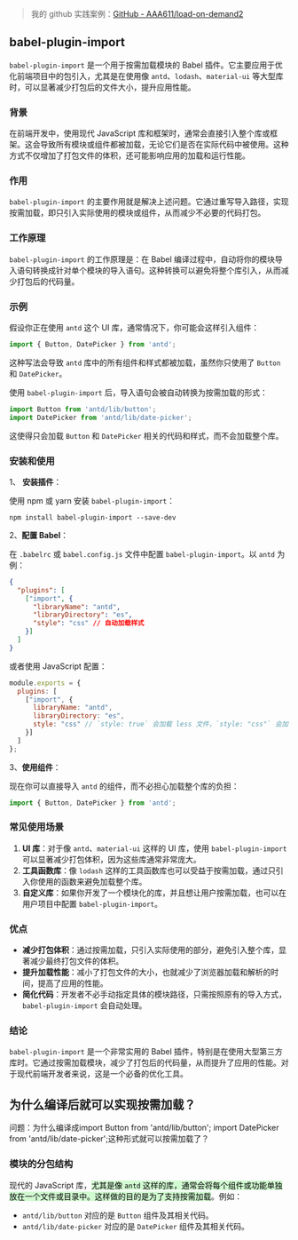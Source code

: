 
> 我的 github 实践案例：[GitHub - AAA611/load-on-demand2](https://github.com/AAA611/load-on-demand2)
## babel-plugin-import

`babel-plugin-import` 是一个用于按需加载模块的 Babel 插件。它主要应用于优化前端项目中的包引入，尤其是在使用像 `antd`、`lodash`、`material-ui` 等大型库时，可以显著减少打包后的文件大小，提升应用性能。

### 背景

在前端开发中，使用现代 JavaScript 库和框架时，通常会直接引入整个库或框架。这会导致所有模块或组件都被加载，无论它们是否在实际代码中被使用。这种方式不仅增加了打包文件的体积，还可能影响应用的加载和运行性能。

### 作用

`babel-plugin-import` 的主要作用就是解决上述问题。它通过重写导入路径，实现按需加载，即只引入实际使用的模块或组件，从而减少不必要的代码打包。

### 工作原理

`babel-plugin-import` 的工作原理是：在 Babel 编译过程中，自动将你的模块导入语句转换成针对单个模块的导入语句。这种转换可以避免将整个库引入，从而减少打包后的代码量。

### 示例

假设你正在使用 `antd` 这个 UI 库，通常情况下，你可能会这样引入组件：

```js
import { Button, DatePicker } from 'antd';
```

这种写法会导致 `antd` 库中的所有组件和样式都被加载，虽然你只使用了 `Button` 和 `DatePicker`。

使用 `babel-plugin-import` 后，导入语句会被自动转换为按需加载的形式：

```js
import Button from 'antd/lib/button';
import DatePicker from 'antd/lib/date-picker';
```

这使得只会加载 `Button` 和 `DatePicker` 相关的代码和样式，而不会加载整个库。

### 安装和使用

1、 **安装插件**： 

使用 npm 或 yarn 安装 `babel-plugin-import`：

```shell
npm install babel-plugin-import --save-dev
```
    
2、**配置 Babel**：
    
在 `.babelrc` 或 `babel.config.js` 文件中配置 `babel-plugin-import`。以 `antd` 为例：
    
```json
{
  "plugins": [
    ["import", {
      "libraryName": "antd",
      "libraryDirectory": "es",
      "style": "css" // 自动加载样式
    }]
  ]
}
```

或者使用 JavaScript 配置：

```js
module.exports = {
  plugins: [
    ["import", {
      libraryName: "antd",
      libraryDirectory: "es",
      style: "css" // `style: true` 会加载 less 文件，`style: "css"` 会加载 css 文件
    }]
  ]
};
```
    
3、**使用组件**：

现在你可以直接导入 `antd` 的组件，而不必担心加载整个库的负担：

```js
import { Button, DatePicker } from 'antd';
```
### 常见使用场景

1. **UI 库**：对于像 `antd`、`material-ui` 这样的 UI 库，使用 `babel-plugin-import` 可以显著减少打包体积，因为这些库通常非常庞大。
2. **工具函数库**：像 `lodash` 这样的工具函数库也可以受益于按需加载，通过只引入你使用的函数来避免加载整个库。
3. **自定义库**：如果你开发了一个模块化的库，并且想让用户按需加载，也可以在用户项目中配置 `babel-plugin-import`。

### 优点

- **减少打包体积**：通过按需加载，只引入实际使用的部分，避免引入整个库，显著减少最终打包文件的体积。
- **提升加载性能**：减小了打包文件的大小，也就减少了浏览器加载和解析的时间，提高了应用的性能。
- **简化代码**：开发者不必手动指定具体的模块路径，只需按照原有的导入方式，`babel-plugin-import` 会自动处理。

### 结论

`babel-plugin-import` 是一个非常实用的 Babel 插件，特别是在使用大型第三方库时。它通过按需加载模块，减少了打包后的代码量，从而提升了应用的性能。对于现代前端开发者来说，这是一个必备的优化工具。

## 为什么编译后就可以实现按需加载？

问题：为什么编译成import Button from 'antd/lib/button'; import DatePicker from 'antd/lib/date-picker';这种形式就可以按需加载了？

### 模块的分包结构

现代的 JavaScript 库，<mark style="background: #BBFABBA6;">尤其是像 `antd` 这样的库，通常会将每个组件或功能单独放在一个文件或目录中。这样做的目的是为了支持按需加载</mark>。例如：

- `antd/lib/button` 对应的是 `Button` 组件及其相关代码。
- `antd/lib/date-picker` 对应的是 `DatePicker` 组件及其相关代码。